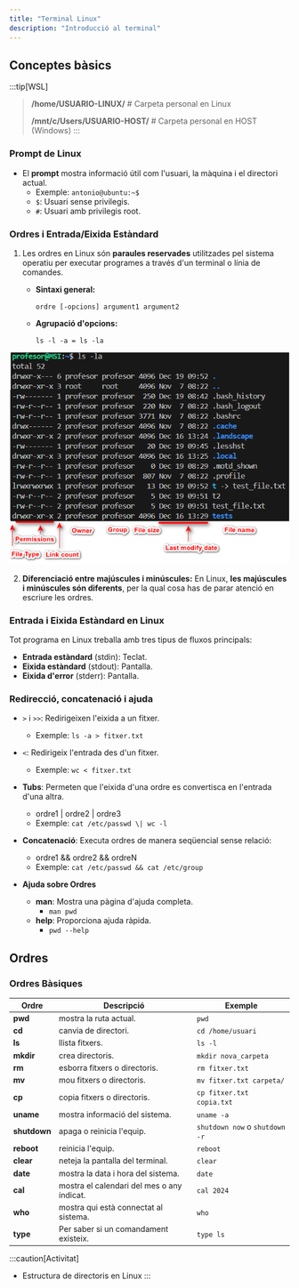 ```yaml
---
title: "Terminal Linux"
description: "Introducció al terminal"
---
```


## Conceptes bàsics
:::tip[WSL]
> **/home/USUARIO-LINUX/** # Carpeta personal en Linux
>
> **/mnt/c/Users/USUARIO-HOST/** # Carpeta personal en HOST (Windows)
:::

### Prompt de Linux

- El **prompt** mostra informació útil com l'usuari, la màquina i el directori actual.
  - Exemple: `antonio@ubuntu:~$`
  - `$`: Usuari sense privilegis.
  - `#`: Usuari amb privilegis root.

### **Ordres i Entrada/Eixida Estàndard**

1. Les ordres en Linux són **paraules reservades** utilitzades pel sistema operatiu per executar programes a través d'un terminal o línia de comandes.

   - **Sintaxi general:**
     ``` frame="none"
     ordre [-opcions] argument1 argument2
     ```
   - **Agrupació d'opcions:**
     ``` frame="none"
     ls -l -a = ls -la
     ```
![ls command](../../../../assets/ut3/ls-command.png)

2. **Diferenciació entre majúscules i minúscules:**
   En Linux, **les majúscules i minúscules són diferents**, per la qual cosa has de parar atenció en escriure les ordres.

### **Entrada i Eixida Estàndard en Linux**

Tot programa en Linux treballa amb tres tipus de fluxos principals:

- **Entrada estàndard** (stdin): Teclat.
- **Eixida estàndard** (stdout): Pantalla.
- **Eixida d'error** (stderr): Pantalla.

### Redirecció, concatenació i ajuda

- `>` i `>>`: Redirigeixen l'eixida a un fitxer.
  - Exemple: `ls -a > fitxer.txt`
- `<`: Redirigeix l'entrada des d'un fitxer.
  - Exemple: `wc < fitxer.txt`
- **Tubs**: Permeten que l'eixida d'una ordre es convertisca en l'entrada d'una altra.
  - ordre1 \| ordre2 \| ordre3  
  - Exemple: `cat /etc/passwd \| wc -l`

- **Concatenació**: Executa ordres de manera seqüencial sense relació:  
  - ordre1 && ordre2 && ordreN  
  - Exemple: `cat /etc/passwd && cat /etc/group`
- **Ajuda sobre Ordres**
  - **man**: Mostra una pàgina d'ajuda completa.  
    - `man pwd`  
  - **help**: Proporciona ajuda ràpida.  
    - `pwd --help`  

## **Ordres**

### **Ordres Bàsiques**

| **Ordre**   | **Descripció**                                     | **Exemple**                     |
|-------------|----------------------------------------------------|----------------------------------|
| **pwd**     | mostra la ruta actual.                            | `pwd`                           |
| **cd**      | canvia de directori.                              | `cd /home/usuari`               |
| **ls**      | llista fitxers.                                   | `ls -l`                         |
| **mkdir**   | crea directoris.                                  | `mkdir nova_carpeta`            |
| **rm**      | esborra fitxers o directoris.                     | `rm fitxer.txt`                 |
| **mv**      | mou fitxers o directoris.                         | `mv fitxer.txt carpeta/`        |
| **cp**      | copia fitxers o directoris.                       | `cp fitxer.txt copia.txt`       |
| **uname**   | mostra informació del sistema.                    | `uname -a`                      |
| **shutdown**| apaga o reinicia l'equip.                         | `shutdown now` o `shutdown -r`  |
| **reboot**  | reinicia l'equip.                                | `reboot`                        |
| **clear**   | neteja la pantalla del terminal.                  | `clear`                         |
| **date**    | mostra la data i hora del sistema.                | `date`                          |
| **cal**     | mostra el calendari del mes o any indicat.        | `cal 2024`                      |
| **who**     | mostra qui està connectat al sistema.             | `who`                           |
| **type**    | Per saber si un comandament existeix.             | `type ls`                       |

:::caution[Activitat]
- Estructura de directoris en Linux
:::